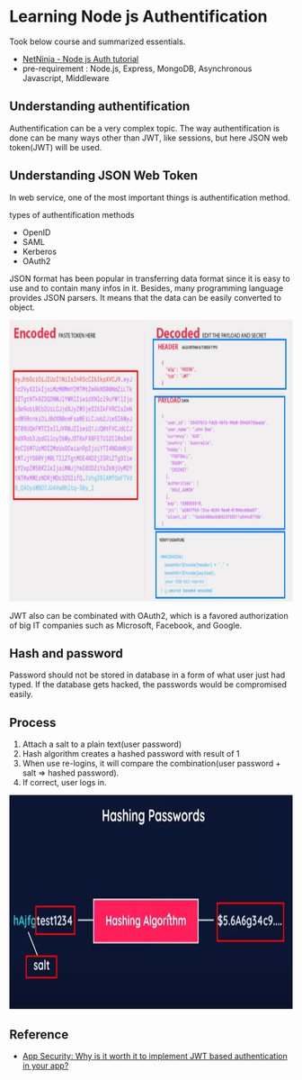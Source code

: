 # Learning Node js Authentification

Took below course and summarized essentials. 

- [NetNinja - Node js Auth tutorial](https://www.youtube.com/watch?v=SnoAwLP1a-0&list=PL4cUxeGkcC9iqqESP8335DA5cRFp8loyp&index=1&t=20s)
- pre-requirement : Node.js, Express, MongoDB, Asynchronous Javascript, Middleware


## Understanding authentification
Authentification can be a very complex topic. The way authentification is done can be many ways other than JWT, like sessions, but here JSON web token(JWT) will be used. 

## Understanding JSON Web Token
In web service, one of the most important things is authentification method. 

types of authentification methods
- OpenID
- SAML
- Kerberos
- OAuth2 

<p>
JSON format has been popular in transferring data format since it is easy to use and to contain many infos in it. Besides,  many programming language provides JSON parsers. It means that the data can be easily converted to object. 
</p>

<img src="reference/jwt-example.png" width=700 height=500 alt="JSON web token example" />

<p>
JWT also can be combinated with OAuth2, which is a favored authorization of big IT companies such as Microsoft, Facebook, and Google. 
</p>

## Hash and password
Password should not be stored in database in a form of what user just had typed. If the database gets hacked, the passwords would be compromised easily. 

## Process
1. Attach a salt to a plain text(user password)
2. Hash algorithm creates a hashed password with result of 1
3. When use re-logins, it will compare the combination(user password + salt => hashed password).
4. If correct, user logs in.

<img src="reference/hash-salt-pw.png" width=750 height=380 alt="hashing password" />


## Reference
- [App Security: Why is it worth it to implement JWT based authentication in your app?](https://espeo.eu/blog/app-security-jwt-based-authentication/)

